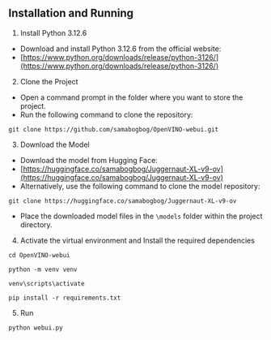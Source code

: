 ## Installation and Running

1. Install Python 3.12.6
  - Download and install Python 3.12.6 from the official website:
  - [https://www.python.org/downloads/release/python-3126/](https://www.python.org/downloads/release/python-3126/)

2. Clone the Project
  - Open a command prompt in the folder where you want to store the project.
  - Run the following command to clone the repository:
  ```
  git clone https://github.com/samabogbog/OpenVINO-webui.git
  ```
3. Download the Model
  - Download the model from Hugging Face:
  - [https://huggingface.co/samabogbog/Juggernaut-XL-v9-ov](https://huggingface.co/samabogbog/Juggernaut-XL-v9-ov)
  - Alternatively, use the following command to clone the model repository:
  ```
  git clone https://huggingface.co/samabogbog/Juggernaut-XL-v9-ov
  ```
  - Place the downloaded model files in the `\models` folder within the project directory.

4. Activate the virtual environment and Install the required dependencies
  ```
  cd OpenVINO-webui

  python -m venv venv

  venv\scripts\activate

  pip install -r requirements.txt
  ```
5. Run
  ```
  python webui.py
  ```
